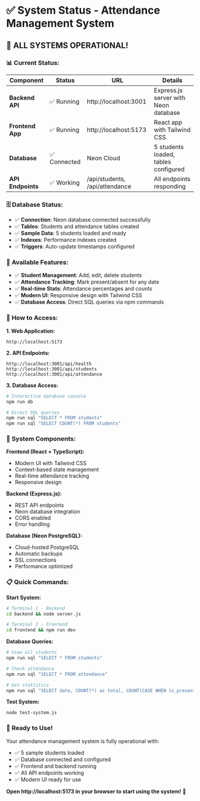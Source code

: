 # ✅ System Status - Attendance Management System

## 🎉 **ALL SYSTEMS OPERATIONAL!**

### 📊 **Current Status:**

| Component | Status | URL | Details |
|-----------|--------|-----|---------|
| **Backend API** | ✅ Running | http://localhost:3001 | Express.js server with Neon database |
| **Frontend App** | ✅ Running | http://localhost:5173 | React app with Tailwind CSS |
| **Database** | ✅ Connected | Neon Cloud | 5 students loaded, tables configured |
| **API Endpoints** | ✅ Working | /api/students, /api/attendance | All endpoints responding |

### 🗄️ **Database Status:**
- ✅ **Connection**: Neon database connected successfully
- ✅ **Tables**: Students and attendance tables created
- ✅ **Sample Data**: 5 students loaded and ready
- ✅ **Indexes**: Performance indexes created
- ✅ **Triggers**: Auto-update timestamps configured

### 🚀 **Available Features:**
- ✅ **Student Management**: Add, edit, delete students
- ✅ **Attendance Tracking**: Mark present/absent for any date
- ✅ **Real-time Stats**: Attendance percentages and counts
- ✅ **Modern UI**: Responsive design with Tailwind CSS
- ✅ **Database Access**: Direct SQL queries via npm commands

### 📱 **How to Access:**

**1. Web Application:**
```
http://localhost:5173
```

**2. API Endpoints:**
```
http://localhost:3001/api/health
http://localhost:3001/api/students
http://localhost:3001/api/attendance
```

**3. Database Access:**
```bash
# Interactive database console
npm run db

# Direct SQL queries
npm run sql "SELECT * FROM students"
npm run sql "SELECT COUNT(*) FROM students"
```

### 🔧 **System Components:**

**Frontend (React + TypeScript):**
- Modern UI with Tailwind CSS
- Context-based state management
- Real-time attendance tracking
- Responsive design

**Backend (Express.js):**
- REST API endpoints
- Neon database integration
- CORS enabled
- Error handling

**Database (Neon PostgreSQL):**
- Cloud-hosted PostgreSQL
- Automatic backups
- SSL connections
- Performance optimized

### 📋 **Quick Commands:**

**Start System:**
```bash
# Terminal 1 - Backend
cd backend && node server.js

# Terminal 2 - Frontend  
cd frontend && npm run dev
```

**Database Queries:**
```bash
# View all students
npm run sql "SELECT * FROM students"

# Check attendance
npm run sql "SELECT * FROM attendance"

# Get statistics
npm run sql "SELECT date, COUNT(*) as total, COUNT(CASE WHEN is_present THEN 1 END) as present FROM attendance GROUP BY date"
```

**Test System:**
```bash
node test-system.js
```

### 🎯 **Ready to Use!**

Your attendance management system is fully operational with:
- ✅ 5 sample students loaded
- ✅ Database connected and configured
- ✅ Frontend and backend running
- ✅ All API endpoints working
- ✅ Modern UI ready for use

**Open http://localhost:5173 in your browser to start using the system!** 🚀
